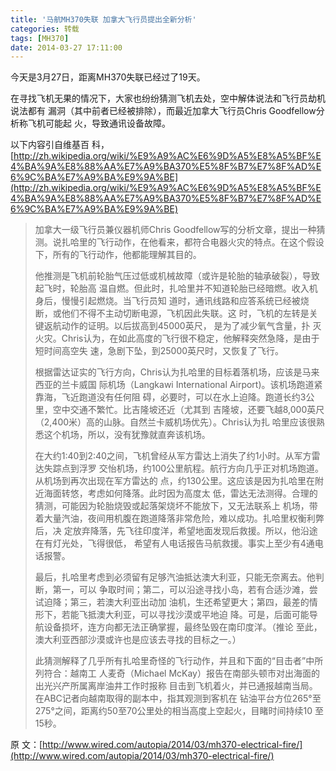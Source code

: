 ```yaml
---
title: '马航MH370失联 加拿大飞行员提出全新分析'
categories: 转载
tags: [MH370]
date: 2014-03-27 17:11:00
---
```


今天是3月27日，距离MH370失联已经过了19天。

在寻找飞机无果的情况下，大家也纷纷猜测飞机去处，空中解体说法和飞行员劫机说法都有
漏洞（其中前者已经被排除），而最近加拿大飞行员Chris Goodfellow分析称飞机可能起
火，导致通讯设备故障。

以下内容引自维基百
科，[http://zh.wikipedia.org/wiki/%E9%A9%AC%E6%9D%A5%E8%A5%BF%E4%BA%9A%E8%88%AA%E7%A9%BA370%E5%8F%B7%E7%8F%AD%E6%9C%BA%E7%A9%BA%E9%9A%BE](http://zh.wikipedia.org/wiki/%E9%A9%AC%E6%9D%A5%E8%A5%BF%E4%BA%9A%E8%88%AA%E7%A9%BA370%E5%8F%B7%E7%8F%AD%E6%9C%BA%E7%A9%BA%E9%9A%BE)

<blockquote>
加拿大一级飞行员兼仪器机师Chris Goodfellow写的分析文章，提出一种猜测。说扎哈里的飞行动作，在他看来，都符合电器火灾的特点。在这个假设下，所有的飞行动作，他都能理解其目的。

他推测是飞机前轮胎气压过低或机械故障（或许是轮胎的轴承破裂），导致起飞时，轮胎高
温自燃。但此时，扎哈里并不知道轮胎已经暗燃。收入机身后，慢慢引起燃烧。当飞行员知
道时，通讯线路和应答系统已经被烧断，或他们不得不主动切断电源，飞机因此失联。这
时，飞机的左转是关键返航动作的证明。以后拔高到45000英尺， 是为了减少氧气含量，扑
灭火灾。Chris认为，在如此高度的飞行很不稳定，他解释突然急降，是由于短时间高空失
速，急剧下坠，到25000英尺时，又恢复了飞行。

根据雷达证实的飞行方向，Chris认为扎哈里的目标着落机场，应该是马来西亚的兰卡威国
际机场（Langkawi International Airport)。该机场跑道紧靠海，飞近跑道没有任何阻
碍，必要时，可以在水上迫降。跑道长约3公里，空中交通不繁忙。比吉隆坡还近（尤其到
吉隆坡，还要飞越8,000英尺（2,400米）高的山脉。自然兰卡威机场优先）。Chris认为扎
哈里应该很熟悉这个机场，所以，没有犹豫就直奔该机场。

在大约1:40到2:40之间，飞机曾经从军方雷达上消失了约1小时。从军方雷达失踪点到浮罗
交怡机场，约100公里航程。航行方向几乎正对机场跑道。从机场到再次出现在军方雷达的
点，约130公里。这应该是因为扎哈里在附近海面转悠，考虑如何降落。此时因为高度太
低，雷达无法测得。合理的猜测，可能因为轮胎烧毁或起落架烧坏不能放下，又无法联系上
机场，带着大量汽油，夜间用机腹在跑道降落非常危险，难以成功。扎哈里权衡利弊后，决
定放弃降落，先飞往印度洋，希望地面发现后救援。所以，他沿途在有灯光处，飞得很低，
希望有人电话报告马航救援。事实上至少有4通电话报警。

最后，扎哈里考虑到必须留有足够汽油抵达澳大利亚，只能无奈离去。他判断，第一，可以
争取时间；第二，可以沿途寻找小岛，若有合适沙滩，尝试迫降；第三，若澳大利亚出动加
油机，生还希望更大；第四，最差的情形下，若能飞抵澳大利亚，可以寻找沙漠或平地迫
降。可是，后面可能导航设备损坏，连方向都无法正确掌握，最终坠毁在南印度洋。（推论
至此，澳大利亚西部沙漠或许也是应该去寻找的目标之一。）

此猜测解释了几乎所有扎哈里奇怪的飞行动作，并且和下面的“目击者”中所列符合：越南工
人麦奇（Michael McKay）报告在南部头顿市对出海面的出光兴产所属离岸油井工作时报称
目击到飞机着火，并已通报越南当局。在ABC记者向越南取得的副本中，指其观测到客机在
钻油平台方位265°至275°之间，距离约50至70公里处的相当高度上空起火，目睹时间持续10
至15秒。

</blockquote>

原
文：[http://www.wired.com/autopia/2014/03/mh370-electrical-fire/](http://www.wired.com/autopia/2014/03/mh370-electrical-fire/)
